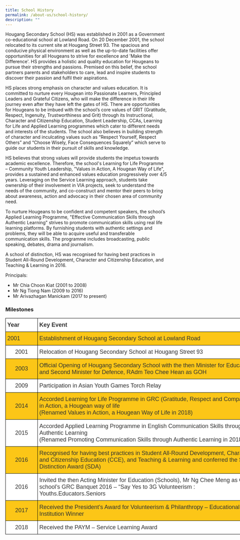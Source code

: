 ```yaml
---
title: School History
permalink: /about-us/school-history/
description: ""
---
```

Hougang Secondary School (HS) was established in 2001 as a Government co-educational school at Lowland Road. On 20 December 2001, the school relocated to its current site at Hougang Street 93. The spacious and conducive physical environment as well as the up-to-date facilities offer opportunities for all Hougeans to strive for excellence and 'Make the Difference'. HS provides a holistic and quality education for Hougeans to pursue their strengths and passions. Premised on this belief, the school partners parents and stakeholders to care, lead and inspire students to discover their passion and fulfil their aspirations.

HS places strong emphasis on character and values education. It is committed to nurture every Hougean into Passionate Learners, Principled Leaders and Grateful Citizens, who will make the difference in their life journey even after they have left the gates of HS. There are opportunities for Hougeans to be imbued with the school’s core values of GRIT (Gratitude, Respect, Ingenuity, Trustworthiness and Grit) through its Instructional, Character and Citizenship Education, Student Leadership, CCAs, Learning for Life and Applied Learning programmes which cater to different needs and interests of the students. The school also believes in building strength of character and inculcating values such as “Respect Yourself, Respect Others” and “Choose Wisely, Face Consequences Squarely” which serve to guide our students in their pursuit of skills and knowledge.

HS believes that strong values will provide students the impetus towards academic excellence. Therefore, the school's Learning for Life Programme – Community Youth Leadership, "Values in Action, A Hougean Way of Life", provides a sustained and enhanced values education progressively over 4/5 years. Leveraging on the Service Learning approach, students take ownership of their involvement in VIA projects, seek to understand the needs of the community, and co-construct and mentor their peers to bring about awareness, action and advocacy in their chosen area of community need.

To nurture Hougeans to be confident and competent speakers, the school’s Applied Learning Programme, "Effective Communication Skills through Authentic Learning" strives to promote communication skills using real life learning platforms. By furnishing students with authentic settings and problems, they will be able to acquire useful and transferable communication skills. The programme includes broadcasting, public speaking, debates, drama and journalism.

A school of distinction, HS was recognised for having best practices in Student All-Round Development, Character and Citizenship Education, and Teaching & Learning in 2016.

Principals:  
*   Mr Chia Choon Kiat (2001 to 2008)
*   Mr Ng Tiong Nam (2009 to 2016)
*   Mr Arivazhagan Manickam (2017 to present)


### Milestones

<style type="text/css">
.tg  {border-collapse:collapse;border-spacing:0;margin:0px auto;}
.tg td{border-color:black;border-style:solid;border-width:1px;font-family:Arial, sans-serif;font-size:14px;
  overflow:hidden;padding:10px 5px;word-break:normal;}
.tg th{border-color:black;border-style:solid;border-width:1px;font-family:Arial, sans-serif;font-size:14px;
  font-weight:normal;overflow:hidden;padding:10px 5px;word-break:normal;}
.tg .tg-fms3{background-color:#FFF;color:#333;font-size:18px;text-align:center;vertical-align:middle}
.tg .tg-4ll1{background-color:#FFF;color:#333;font-size:18px;text-align:left;vertical-align:middle}
.tg .tg-6zp7{background-color:#FCC617;color:#333;font-size:18px;text-align:center;vertical-align:middle}
.tg .tg-57rg{background-color:#FFF;color:#333;font-size:18px;font-weight:bold;text-align:left;vertical-align:middle}
.tg .tg-3kpf{background-color:#FCC617;color:#333;font-size:18px;text-align:left;vertical-align:middle}
</style>
<table class="tg" style="undefined;table-layout: fixed; width: 800px">
<colgroup>
<col style="width: 100px">
<col style="width: 700px">
</colgroup>
<tbody>
  <tr>
    <td class="tg-57rg">Year</td>
    <td class="tg-57rg">Key Event</td>
  </tr>
  <tr>
    <td class="tg-3kpf">2001</td>
    <td class="tg-3kpf">Establishment of Hougang Secondary School at Lowland Road</td>
  </tr>
  <tr>
    <td class="tg-fms3">2001</td>
    <td class="tg-4ll1">Relocation of Hougang Secondary School at Hougang Street 93</td>
  </tr>
  <tr>
    <td class="tg-6zp7">2003</td>
    <td class="tg-3kpf">Official Opening of Hougang Secondary School with the then Minister for Education and Second Minister for Defence, RAdm Teo Chee Hean as GOH</td>
  </tr>
  <tr>
    <td class="tg-fms3">2009</td>
    <td class="tg-4ll1">Participation in Asian Youth Games Torch Relay</td>
  </tr>
  <tr>
    <td class="tg-6zp7">2014</td>
    <td class="tg-3kpf">Accorded Learning for Life Programme in GRC (Gratitude, Respect and Compassion) in Action, a Hougean way of life<br>(Renamed Values in Action, a Hougean Way of Life in 2018)</td>
  </tr>
  <tr>
    <td class="tg-fms3">2015</td>
    <td class="tg-4ll1">Accorded Applied Learning Programme in English Communication Skills through Authentic Learning<br>(Renamed Promoting Communication Skills through Authentic Learning in 2018)</td>
  </tr>
  <tr>
    <td class="tg-6zp7">2016</td>
    <td class="tg-3kpf">Recognised for having best practices in Student All-Round Development, Character and Citizenship Education (CCE), and Teaching &amp; Learning and conferred the School Distinction Award (SDA)</td>
  </tr>
  <tr>
    <td class="tg-fms3">2016</td>
    <td class="tg-4ll1">Invited the then Acting Minister for Education (Schools), Mr Ng Chee Meng as GOH to school’s GRC Banquet 2016 – “Say Yes to 3G Volunteerism :<br>Youths.Educators.Seniors</td>
  </tr>
  <tr>
    <td class="tg-6zp7">2017</td>
    <td class="tg-3kpf">Received the President’s Award for Volunteerism &amp; Philanthropy – Educational Institution Winner</td>
  </tr>
  <tr>
    <td class="tg-fms3">2018</td>
    <td class="tg-4ll1">Received the PAYM – Service Learning Award</td>
  </tr>
</tbody>
</table>